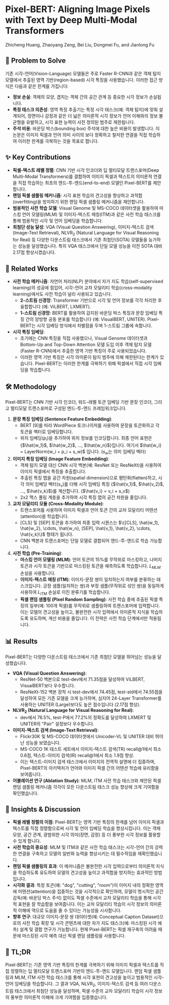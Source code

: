 # Pixel-BERT: Aligning Image Pixels with Text by Deep Multi-Modal Transformers

Zhicheng Huang, Zhaoyang Zeng, Bei Liu, Dongmei Fu, and Jianlong Fu

## 🧩 Problem to Solve

기존 시각-언어(Vision-Language) 모델들은 주로 Faster R-CNN과 같은 객체 탐지 모델에서 추출된 영역 기반(region-based) 시각 특징을 사용했습니다. 이러한 접근 방식은 다음과 같은 한계를 가집니다:

- **정보 손실**: 객체의 모양, 겹치는 객체 간의 공간 관계 등 중요한 시각 정보가 손실됩니다.
- **특정 태스크 의존성**: 영역 특징 추출기는 특정 시각 태스크(예: 객체 탐지)에 맞춰 설계되어, 장면이나 감정과 같은 더 넓은 의미론적 시각 정보가 언어 이해와의 정보 불균형을 유발하고, 시각 표현 능력이 사전 정의된 범주로 제한됩니다.
- **주석 비용**: 바운딩 박스(bounding box) 주석에 대한 높은 비용이 발생합니다.
  이 논문은 이미지 픽셀과 언어 의미 사이의 보다 정확하고 철저한 연결을 직접 학습하여 이러한 한계를 극복하는 것을 목표로 합니다.

## ✨ Key Contributions

- **픽셀-텍스트 레벨 정렬**: CNN 기반 시각 인코더와 딥 멀티모달 트랜스포머(Deep Multi-Modal Transformers)를 결합하여 이미지 픽셀과 텍스트의 의미론적 연결을 직접 학습하는 최초의 엔드-투-엔드(end-to-end) 모델인 Pixel-BERT를 제안합니다.
- **랜덤 픽셀 샘플링 메커니즘**: 시각 표현 학습의 견고성을 향상하고 과적합(overfitting)을 방지하기 위한 랜덤 픽셀 샘플링 메커니즘을 제안합니다.
- **범용적인 사전 학습 모델**: Visual Genome 및 MS-COCO 데이터셋을 활용하여 마스킹 언어 모델링(MLM) 및 이미지-텍스트 매칭(ITM)과 같은 사전 학습 태스크를 통해 범용적인 시각 및 언어 임베딩을 학습합니다.
- **최첨단 성능 달성**: VQA (Visual Question Answering), 이미지-텍스트 검색(Image-Text Retrieval), NLVR$_2$ (Natural Language for Visual Reasoning for Real) 등 다양한 다운스트림 태스크에서 기존 최첨단(SOTA) 모델들을 능가하는 성능을 달성했습니다. 특히 VQA 태스크에서 단일 모델 성능을 이전 SOTA 대비 2.17점 향상시켰습니다.

## 📎 Related Works

- **사전 학습 메커니즘**: 자연어 처리(NLP) 분야에서 자가 지도 학습(self-supervised learning)의 성공에 힘입어, 시각-언어 교차 모달리티 학습(cross-modality learning)에서도 사전 학습이 널리 사용되고 있습니다.
  - **2-스트림 신경망**: Transformer 기반으로 시각 및 언어 정보를 각각 처리한 후 융합합니다 (예: ViLBERT, LXMERT).
  - **1-스트림 신경망**: BERT를 활용하여 감지된 바운딩 박스 특징과 문장 임베딩 특징 간의 양방향 공동 분포를 학습합니다 (예: VisualBERT, UNITER). Pixel-BERT는 시각 임베딩 방식에서 차별점을 두며 1-스트림 그룹에 속합니다.
- **시각 특징 임베딩**:
  - 초기에는 CNN 특징을 직접 사용했으나, Visual Genome 데이터셋과 Bottom-Up and Top-Down Attention 모델 도입 이후 객체 탐지 모델(Faster R-CNN)에서 추출한 영역 기반 특징이 주로 사용되었습니다.
  - 이러한 영역 기반 특징은 시각 의미론이 탐지 범주에 의해 제한된다는 한계가 있습니다. Pixel-BERT는 이러한 한계를 극복하기 위해 픽셀에서 직접 시각 임베딩을 학습합니다.

## 🛠️ Methodology

Pixel-BERT는 CNN 기반 시각 인코더, 워드-레벨 토큰 임베딩 기반 문장 인코더, 그리고 멀티모달 트랜스포머로 구성된 엔드-투-엔드 프레임워크입니다.

1. **문장 특징 임베딩 (Sentence Feature Embedding)**:
   - BERT [9]를 따라 WordPiece 토크나이저를 사용하여 문장을 토큰화하고 각 토큰을 벡터로 임베딩합니다.
   - 위치 임베딩($p_i$)을 추가하여 위치 정보를 인코딩합니다. 최종 언어 표현은 {$\hat{w_1}$, $\hat{w_2}$, ..., $\hat{w_n}$}입니다. 여기서 $\hat{w_i} = LayerNorm(w_i + p_i + s_w)$ 입니다. ($s_w$는 의미 임베딩 벡터)
2. **이미지 특징 임베딩 (Image Feature Embedding)**:
   - 객체 탐지 모델 대신 CNN 시각 백본(예: ResNet 또는 ResNeXt)을 사용하여 이미지 픽셀에서 특징을 추출합니다.
   - 추출된 특징 맵을 공간 차원(spatial dimension)으로 평탄화(flatten)하고, 시각 의미 임베딩 벡터($s_v$)를 더해 시각 임베딩 특징 {$\hat{v_1}$, $\hat{v_2}$, ..., $\hat{v_k}$}를 계산합니다. ($\hat{v_i} = v_i + s_v$)
   - 2x2 맥스 풀링 계층을 추가하여 시각 특징 맵의 공간 차원을 줄입니다.
3. **교차 모달리티 모듈 (Cross-Modality Module)**:
   - 트랜스포머를 사용하여 이미지 픽셀과 언어 토큰 간의 교차 모달리티 어텐션(attention)을 학습합니다.
   - [CLS] 및 [SEP] 토큰을 추가하여 최종 입력 시퀀스는 $\{[CLS], \hat{w_1}, \hat{w_2}, \cdots, \hat{w_n}, [SEP], \hat{v_1}, \hat{v_2}, \cdots, \hat{v_k}\}$ 형태가 됩니다.
   - CNN 백본과 트랜스포머는 단일 모델로 결합되어 엔드-투-엔드로 학습 가능합니다.
4. **사전 학습 (Pre-Training)**:
   - **마스킹 언어 모델링 (MLM)**: 언어 토큰의 15%를 무작위로 마스킹하고, 나머지 토큰과 시각 토큰을 기반으로 마스킹된 토큰을 예측하도록 학습합니다. $L_{MLM}$ 손실을 사용합니다.
   - **이미지-텍스트 매칭 (ITM)**: 이미지-문장 쌍이 일치하는지 여부를 분류하는 태스크입니다. 긍정 샘플(일치하는 쌍)과 부정 샘플(무작위로 섞인 쌍)을 동일하게 사용하여 $L_{ITM}$ 손실로 이진 분류기를 학습합니다.
   - **픽셀 랜덤 샘플링 (Pixel Random Sampling)**: 사전 학습 중에 추출된 픽셀 특징의 일부(예: 100개 픽셀)를 무작위로 샘플링하여 트랜스포머에 입력합니다. 이는 모델의 견고성을 높이고, 불완전한 시각 입력에서 의미론적 지식을 학습하도록 유도하며, 계산 비용을 줄입니다. 이 전략은 사전 학습 단계에서만 적용됩니다.

## 📊 Results

Pixel-BERT는 다양한 다운스트림 태스크에서 기존 최첨단 모델을 뛰어넘는 성능을 달성했습니다.

- **VQA (Visual Question Answering)**:
  - ResNet-50 백본으로 test-dev에서 71.35점을 달성하여 ViLBERT, VisualBERT보다 우수합니다.
  - ResNeXt-152 백본 장착 시 test-dev에서 74.45점, test-std에서 74.55점을 달성하여 모든 기존 모델을 크게 능가하며, 심지어 24-Layer Transformer를 사용하는 UNITER (Large)보다도 높은 점수입니다 (2.17점 향상).
- **NLVR$_2$ (Natural Language for Visual Reasoning for Real)**:
  - dev에서 76.5%, test-P에서 77.2%의 정확도를 달성하여 LXMERT 및 UNITER의 "Pair" 설정보다 우수합니다.
- **이미지-텍스트 검색 (Image-Text Retrieval)**:
  - Flickr30K 및 MS-COCO 데이터셋에서 Unicoder-VL 및 UNITER 대비 뛰어난 성능을 보였습니다.
  - MS-COCO 1K 테스트 세트에서 이미지-텍스트 검색(TR) recall@1에서 최소 0.6점, 텍스트-이미지 검색(IR) recall@1에서 최소 1.9점 향상.
  - 이는 텍스트-이미지 검색 태스크에서 이미지의 전역적 설명에 더 집중하며, Pixel-BERT의 아키텍처가 언어와 이미지 픽셀 간의 어텐션 학습에 유리함을 보여줍니다.
- **어블레이션 연구 (Ablation Study)**: MLM, ITM 사전 학습 태스크와 제안된 픽셀 랜덤 샘플링 메커니즘 각각이 모든 다운스트림 태스크 성능 향상에 크게 기여함을 확인했습니다.

## 🧠 Insights & Discussion

- **픽셀 레벨 정렬의 이점**: Pixel-BERT는 영역 기반 특징의 한계를 넘어 이미지 픽셀과 텍스트를 직접 정렬함으로써 시각 및 언어 임베딩 학습을 향상시킵니다. 이는 객체 모양, 공간 관계, 광범위한 시각 의미(장면, 감정) 등 더 풍부한 시각 정보를 활용할 수 있게 합니다.
- **사전 학습의 중요성**: MLM 및 ITM과 같은 사전 학습 태스크는 시각-언어 간의 강력한 연결을 구축하고 모델의 일반화 능력을 향상시키는 데 필수적임을 재확인했습니다.
- **랜덤 픽셀 샘플링의 효과**: 이 메커니즘은 불완전한 시각 입력으로부터 의미론적 지식을 학습하도록 유도하여 모델의 견고성을 높이고 과적합을 방지하는 효과적인 방법입니다.
- **시각화 결과**: 특정 토큰(예: "dog", "cutting", "room")이 이미지 내의 정확한 영역에 어텐션(attention)을 집중하는 것을 시각적으로 확인하여, 모델이 명시적인 공간 감독(예: 바운딩 박스 주석) 없이도 픽셀 수준에서 교차 모달리티 학습을 통해 시각적 표현을 잘 학습함을 보여줍니다. 이는 교차 모달리티 학습이 시각 정보의 의미론적 이해에 역으로 도움을 줄 수 있다는 가능성을 시사합니다.
- **향후 연구**: 대규모 이미지-문장 쌍 데이터셋(예: Conceptual Caption Dataset)으로의 사전 학습 확장 및 시각 콘텐츠에 대한 자가 지도 태스크(예: 마스킹된 시각 예측) 설계 및 결합 연구가 가능합니다. 현재 Pixel-BERT는 픽셀 재구축의 어려움 때문에 마스킹된 시각 예측 대신 픽셀 랜덤 샘플링을 사용합니다.

## 📌 TL;DR

Pixel-BERT는 기존 영역 기반 특징의 한계를 극복하기 위해 이미지 픽셀과 텍스트를 직접 정렬하는 딥 멀티모달 트랜스포머 기반의 엔드-투-엔드 모델입니다. 랜덤 픽셀 샘플링과 MLM, ITM 사전 학습 태스크를 통해 시각 표현의 견고성을 높이고 범용적인 시각-언어 임베딩을 학습합니다. 그 결과 VQA, NLVR$_2$, 이미지-텍스트 검색 등 여러 다운스트림 태스크에서 최첨단 성능을 달성하며, 픽셀 수준의 교차 모달리티 학습이 시각 정보의 풍부한 의미론적 이해에 크게 기여함을 입증했습니다.
